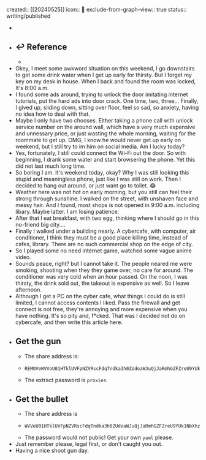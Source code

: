 created:: [[20240525]]
icon:: 📝
exclude-from-graph-view:: true
status:: writing/published

-
- ## ↩ Reference
  -
- Okey, I meet some awkword situation on this weekend, I go downstairs to get some drink water when I get up early for thirsty. But I forget my key on my desk in house. When I back and found the room was locked, It's 8:00 a.m.
- I found some ads around, trying to unlock the door imitating internet tutorials, put the hard ads into door crack. One time, two, three... Finally, I gived up, sliding down, sitting over floor, feel so sad, so anxiety, having no idea how to deal with that.
- Maybe I only have two chooses. Either taking a phone call with unlock service number on the around wall, which have a very much expensive and unnessary price, or just wasting the whole morning, waiting for the roommate to get up. OMG, I know he  would never get up early on weekend, but I still try to im him on social media. Am I lucky today?
- Yes, fortunately, I still could connect the Wi-Fi out the door. So with beginning, I drank some water and start browsering the phone. Yet this did not last much long time.
- So boring I am. It's weekend today, okay? Why I was still looking this stupid and meaningless phone, just like I was still on work. Then I decided to hang out around, or just want go to toilet. 😂
- Weather here was not hot on early morning, but you still can feel their strong through sunshine. I walked on the street, with unshaven face and messy hair. And I found, most shops is not opened in 9:00 a.m. including libary. Maybe latter. I am losing patience.
- After that I eat breakfast, with two egg, thinking where I should go in this no-friend big city....
- Finally I walked under a building nearly. A cybercafe, with computer, air conditioner, I think they must be a good place killing time, instead of cafes, library. There are no such commercial shop on the edge of city.
- So I played some no need internet game, watched some vague anime video.
- Sounds peace, right? but I cannot take it. The people neared me were smoking, shooting when they they game over, no care for around. The conditioner was very cold when an hour passed. On the noon, I was thirsty, the drink sold out, the takeout is expensive as well. So I leave afternoon.
- Although I get a PC on the cyber cafe, what things I could do is still limited, I cannot access contents I liked. Pass the firewall and get connect is not free, they're annoying and more expensive when you have nothing. It's so pity and, f*cked. That was I decided not do on cybercafe, and then write this article here.
- ## Get the gun
  - The share address is:
  - ```
    REMOVeWVVoU01HTklUVFpNZVRscFdqTndka3h0ZUdoaWJuQjJaRmhGZFZreU9YUk1NbXg2WVRGT1RrMVljSGRsUjFFeVlXYzlQUT09fIRST
    ```
  - The extract password is `proxies`.
- ## Get the bullet
  - The share address is
  - ```
    WVVoU01HTklUVFpNZVRscFdqTndka3h0ZUdoaWJuQjJaRmhGZFZreU9YUk1NbXhzVW01S2NFMVljSGRsU0VKcVlVRTlQUT09
    ```
  - The password would not public! Get your own `yaml` please.
- Just remember please, legal first, or don't caught you out.
- Having a nice shoot gun day.